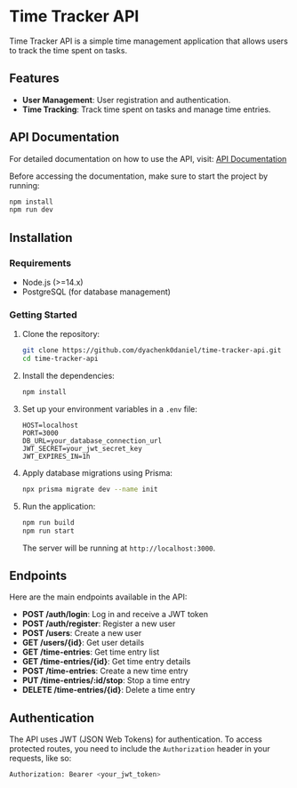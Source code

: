 # Time Tracker API

Time Tracker API is a simple time management application that allows users to track the time spent on tasks.

## Features

- **User Management**: User registration and authentication.
- **Time Tracking**: Track time spent on tasks and manage time entries.

## API Documentation

For detailed documentation on how to use the API, visit: [API Documentation](http://localhost:3000/api-docs)

Before accessing the documentation, make sure to start the project by running:

```bash
npm install
npm run dev
```

## Installation

### Requirements

- Node.js (>=14.x)
- PostgreSQL (for database management)

### Getting Started

1. Clone the repository:

    ```bash
    git clone https://github.com/dyachenk0daniel/time-tracker-api.git
    cd time-tracker-api
    ```

2. Install the dependencies:

    ```bash
    npm install
    ```

3. Set up your environment variables in a `.env` file:

    ```
   HOST=localhost
   PORT=3000
   DB_URL=your_database_connection_url
   JWT_SECRET=your_jwt_secret_key
   JWT_EXPIRES_IN=1h
    ```

4. Apply database migrations using Prisma:
   ```bash
   npx prisma migrate dev --name init
   ```

5. Run the application:

    ```bash
    npm run build
    npm run start
    ```

   The server will be running at `http://localhost:3000`.

## Endpoints

Here are the main endpoints available in the API:

- **POST /auth/login**: Log in and receive a JWT token
- **POST /auth/register**: Register a new user
- **POST /users**: Create a new user
- **GET /users/{id}**: Get user details
- **GET /time-entries**: Get time entry list
- **GET /time-entries/{id}**: Get time entry details
- **POST /time-entries**: Create a new time entry
- **PUT /time-entries/:id/stop**: Stop a time entry
- **DELETE /time-entries/{id}**: Delete a time entry

## Authentication

The API uses JWT (JSON Web Tokens) for authentication. To access protected routes, you need to include the
`Authorization` header in your requests, like so:

```bash
Authorization: Bearer <your_jwt_token>

